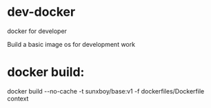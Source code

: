 # dev-docker
docker for developer


Build a basic image os for development work

# docker build:
docker build --no-cache -t sunxboy/base:v1 -f dockerfiles/Dockerfile context
